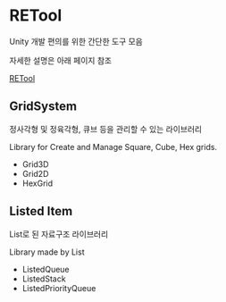 # RETool
Unity 개발 편의를 위한 간단한 도구 모음

자세한 설명은 아래 페이지 참조

[RETool](https://www.notion.so/RETool-c8efc8e96d8f4c8bbbe2eb63b2545cc6)


## GridSystem 
정사각형 및 정육각형, 큐브 등을 관리할 수 있는 라이브러리

Library for Create and Manage Square, Cube, Hex grids. 

- Grid3D
- Grid2D
- HexGrid

## Listed Item
List로 된 자료구조 라이브러리

Library made by List
- ListedQueue
- ListedStack
- ListedPriorityQueue
